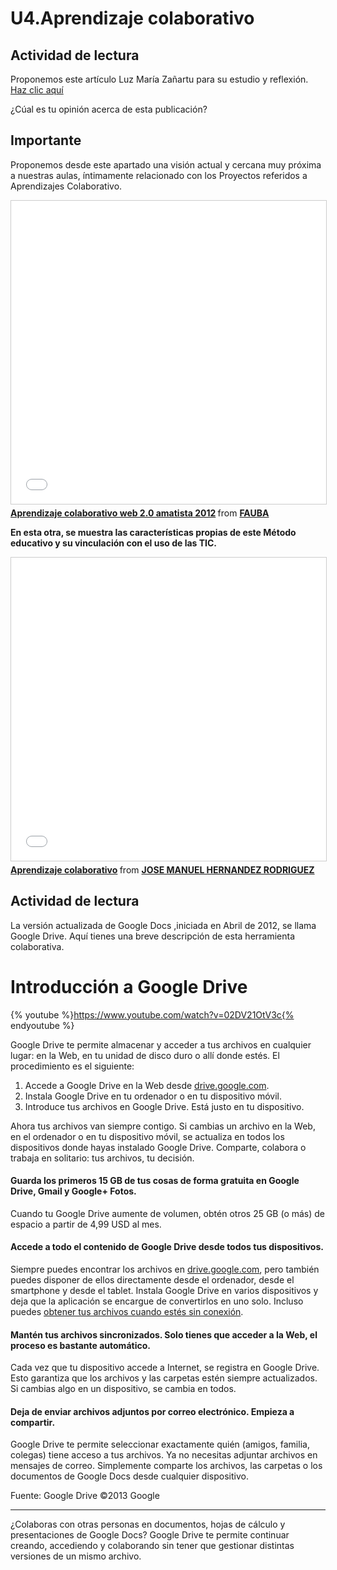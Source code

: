 # U4.Aprendizaje colaborativo

## Actividad de lectura



Proponemos este artículo Luz María Zañartu para su estudio y reflexión. [Haz clic aquí](http://issuu.com/alarife/docs/zanartu_correa#embed)

¿Cúal es tu opinión acerca de esta publicación?

## Importante


Proponemos desde este apartado una visión actual y cercana muy próxima a nuestras aulas, íntimamente relacionado con los Proyectos referidos a Aprendizajes Colaborativo.

<iframe src="//www.slideshare.net/slideshow/embed_code/key/i5gg2SRoI5kU4U" width="595" height="485" frameborder="0" marginwidth="0" marginheight="0" scrolling="no" style="border:1px solid #CCC; border-width:1px; margin-bottom:5px; max-width: 100%;" allowfullscreen> </iframe> <div style="margin-bottom:5px"> <strong> <a href="//www.slideshare.net/adecaro/aprendizaje-colaborativo-web-20-amatista-2012" title="Aprendizaje colaborativo web 2.0 amatista 2012" target="_blank">Aprendizaje colaborativo web 2.0 amatista 2012</a> </strong> from <strong><a href="https://www.slideshare.net/adecaro" target="_blank">FAUBA</a></strong> </div>

**En esta otra, se muestra las características propias de este Método educativo y su vinculación con el uso de las TIC.**

<iframe src="//www.slideshare.net/slideshow/embed_code/key/1Ye3Tk700qfEuV" width="595" height="485" frameborder="0" marginwidth="0" marginheight="0" scrolling="no" style="border:1px solid #CCC; border-width:1px; margin-bottom:5px; max-width: 100%;" allowfullscreen> </iframe> <div style="margin-bottom:5px"> <strong> <a href="//www.slideshare.net/jmhr65/aprendizaje-colaborativo-6052264" title="Aprendizaje colaborativo" target="_blank">Aprendizaje colaborativo</a> </strong> from <strong><a href="https://www.slideshare.net/jmhr65" target="_blank">JOSE MANUEL HERNANDEZ RODRIGUEZ</a></strong> </div>

## Actividad de lectura

La versión actualizada de Google Docs ,iniciada en Abril de 2012, se llama Google Drive. Aquí tienes una breve descripción de esta herramienta colaborativa.

# Introducción a Google Drive

{% youtube %}https://www.youtube.com/watch?v=02DV21OtV3c{% endyoutube %}

Google Drive te permite almacenar y acceder a tus archivos en cualquier lugar: en la Web, en tu unidad de disco duro o allí donde estés. El procedimiento es el siguiente:

1.  Accede a Google Drive en la Web desde [drive.google.com](https://drive.google.com/).
2.  Instala Google Drive en tu ordenador o en tu dispositivo móvil.
3.  Introduce tus archivos en Google Drive. Está justo en tu dispositivo.

Ahora tus archivos van siempre contigo. Si cambias un archivo en la Web, en el ordenador o en tu dispositivo móvil, se actualiza en todos los dispositivos donde hayas instalado Google Drive. Comparte, colabora o trabaja en solitario: tus archivos, tu decisión.

#### Guarda los primeros 15 GB de tus cosas de forma gratuita en Google Drive, Gmail y Google+ Fotos.

Cuando tu Google Drive aumente de volumen, obtén otros 25 GB (o más) de espacio a partir de 4,99 USD al mes.

#### Accede a todo el contenido de Google Drive desde todos tus dispositivos.

Siempre puedes encontrar los archivos en [drive.google.com](https://drive.google.com/), pero también puedes disponer de ellos directamente desde el ordenador, desde el smartphone y desde el tablet. Instala Google Drive en varios dispositivos y deja que la aplicación se encargue de convertirlos en uno solo. Incluso puedes [obtener tus archivos cuando estés sin conexión](https://support.google.com/drive/answer/2375012).

#### Mantén tus archivos sincronizados. Solo tienes que acceder a la Web, el proceso es bastante automático.

Cada vez que tu dispositivo accede a Internet, se registra en Google Drive. Esto garantiza que los archivos y las carpetas estén siempre actualizados. Si cambias algo en un dispositivo, se cambia en todos.

#### Deja de enviar archivos adjuntos por correo electrónico. Empieza a compartir.

Google Drive te permite seleccionar exactamente quién (amigos, familia, colegas) tiene acceso a tus archivos. Ya no necesitas adjuntar archivos en mensajes de correo. Simplemente comparte los archivos, las carpetas o los documentos de Google Docs desde cualquier dispositivo.

Fuente: Google Drive ©2013 Google

___

¿Colaboras con otras personas en documentos, hojas de cálculo y presentaciones de Google Docs? Google Drive te permite continuar creando, accediendo y colaborando sin tener que gestionar distintas versiones de un mismo archivo.